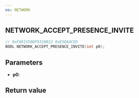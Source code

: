 ```yaml
---
ns: NETWORK
---
```

## NETWORK_ACCEPT_PRESENCE_INVITE

```c
// 0xFA91550DF9318B22 0xE5DA4CED
BOOL NETWORK_ACCEPT_PRESENCE_INVITE(int p0);
```


## Parameters
* **p0**: 

## Return value
